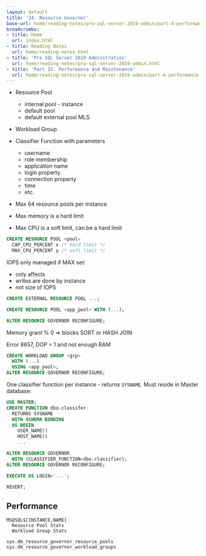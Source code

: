 ```yaml
---
layout: default
title: '24. Resource Governor'
base-url: home/reading-notes/pro-sql-server-2019-admin/part-4-performance-and-maintenance/24-resource-governor.html
breadcrumbs:
- title: Home
  url: index.html
- title: Reading Notes
  url: home/reading-notes.html
- title: 'Pro SQL Server 2019 Adminstration'
  url: home/reading-notes/pro-sql-server-2019-admin.html
- title: 'Part IV. Performance and Maintenance'
  url: home/reading-notes/pro-sql-server-2019-admin/part-4-performance-and-maintenance
---
```


- Resource Pool
  - internal pool - instance
  - default pool
  - default external pool MLS
- Workload Group
- Classifier Function with parameters
  - username
  - role membership
  - application name
  - login property
  - connection property
  - time
  - etc.

- Max 64 resource pools per instance
- Max memory is a hard limit
- Max CPU is a soft limit, can be a hard limit

```sql
CREATE RESOURCE POOL <pool>
  CAP_CPU_PERCENT x /* hard limit */
  MAX_CPU_PERCENT y /* soft limit */
```

IOPS only managed if MAX set:

- only affects
- writes are done by instance
- not size of IOPS

```sql
CREATE EXTERNAL RESOURCE POOL ...;

CREATE RESOURCE POOL <app_pool> WITH (...);

ALTER RESOURCE GOVERNOR RECONFIGURE;
```

Memory grant % 0 =\> blocks SORT or HASH JOIN

Error 8657, DOP = 1 and not enough RAM

```sql
CREATE WORKLOAD GROUP <grp>
  WITH (...)
  USING <app_pool>;
ALTER RESOURCE GOVERNOR RECONFIGURE;
```

One classifier function per instance - returns `SYSNAME`. Must reside in Master database:

```sql
USE MASTER;
CREATE FUNCTION dbo.classifer
  RETURNS SYSNAME
  WITH SCHEMA BINDING
  AS BEGIN
    USER_NAME()
    HOST_NAME()
    ...

ALTER RESOURCE GOVERNOR
  WITH (CLASSIFIER_FUNCTION=dbo.classifier);
ALTER RESOURCE GOVERNOR RECONFIGURE;

EXECUTE AS LOGIN='...';

REVERT;
```

## Performance

```text
MSQSQL$[INSTANCE,NAME]
  Resource Pool Stats
  Workload Group Stats

sys.dm_resource_governor_resource_pools
sys.dm_resource_governor_workload_groups
```


